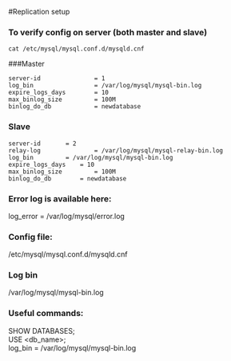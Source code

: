 #Replication setup 


### To verify config on server (both master and slave)

` cat /etc/mysql/mysql.conf.d/mysqld.cnf `
	
###Master	
	
~~~~
server-id               = 1 
log_bin                 = /var/log/mysql/mysql-bin.log 
expire_logs_days        = 10 
max_binlog_size         = 100M 
binlog_do_db            = newdatabase
~~~~


###	Slave

~~~~
server-id		= 2
relay-log               = /var/log/mysql/mysql-relay-bin.log
log_bin			= /var/log/mysql/mysql-bin.log
expire_logs_days	= 10
max_binlog_size         = 100M
binlog_do_db		= newdatabase
~~~~

### Error log is available here:
log_error = /var/log/mysql/error.log

### Config file:
/etc/mysql/mysql.conf.d/mysqld.cnf

### Log bin
/var/log/mysql/mysql-bin.log

### Useful commands:
SHOW DATABASES; <br />
USE <db_name>; <br />
log_bin                 = /var/log/mysql/mysql-bin.log
